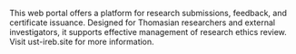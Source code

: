 This web portal offers a platform for research submissions, feedback, and certificate issuance. Designed for Thomasian researchers and external investigators, it supports effective management of research ethics review.
Visit ust-ireb.site for more information.
